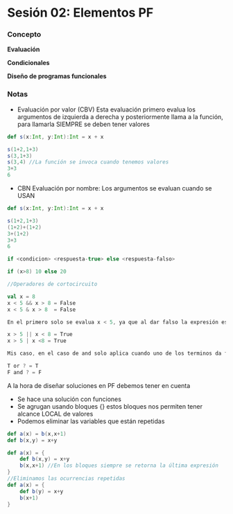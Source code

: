 # Sesión 02: Elementos PF

### Concepto

**Evaluación**

**Condicionales**

**Diseño de programas funcionales**

### Notas

- Evaluación por valor (CBV) Esta evaluación primero evalua los argumentos de izquierda a derecha y posteriormente llama a la función, para llamarla SIEMPRE se deben tener valores

```scala
def s(x:Int, y:Int):Int = x + x

s(1+2,1+3)
s(3,1+3) 
s(3,4) //La función se invoca cuando tenemos valores
3+3
6
```

- CBN Evaluación por nombre: Los argumentos se evaluan cuando se USAN

```scala
def s(x:Int, y:Int):Int = x + x

s(1+2,1+3)
(1+2)+(1+2)
3+(1+2)
3+3
6
```

```scala
if <condicion> <respuesta-true> else <respuesta-falso>

if (x>8) 10 else 20

//Operadores de cortocircuito

val x = 8
x < 5 && x > 8 = False
x < 5 & x > 8  = False

En el primero solo se evalua x < 5, ya que al dar falso la expresión es falsa

x > 5 || x < 8 = True
x > 5 | x <8 = True

Mis caso, en el caso de and solo aplica cuando uno de los terminos da falso, en el caso de or cuando uno de los terminos da verdadero

T or ? = T
F and ? = F

```

A la hora de diseñar soluciones en PF debemos tener en cuenta

- Se hace una solución con funciones
- Se agrugan usando bloques {} estos bloques nos permiten tener alcance LOCAL de valores
- Podemos eliminar las variables que están repetidas

```scala
def a(x) = b(x,x+1)
def b(x,y) = x+y

def a(x) = {
	def b(x,y) = x+y
	b(x,x+1) //En los bloques siempre se retorna la última expresión
}
//Eliminamos las ocurrencias repetidas
def a(x) = {
	def b(y) = x+y
	b(x+1)
}
```